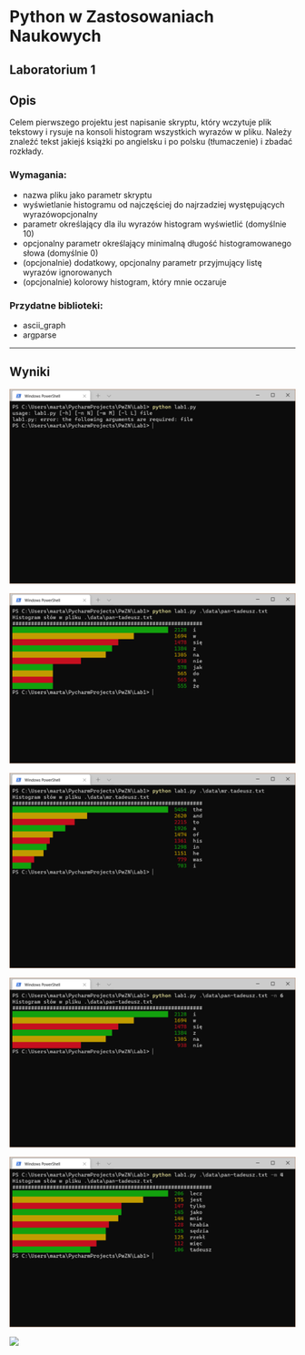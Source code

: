 Python w Zastosowaniach Naukowych
================

## Laboratorium 1

## Opis

Celem pierwszego projektu jest napisanie skryptu, który wczytuje plik
tekstowy i rysuje na konsoli histogram wszystkich wyrazów w pliku.
Należy znaleźć tekst jakiejś książki po angielsku i po polsku
(tłumaczenie) i zbadać rozkłady.

### Wymagania:

  - nazwa pliku jako parametr skryptu
  - wyświetlanie histogramu od najczęściej do najrzadziej występujących
    wyrazówopcjonalny
  - parametr określający dla ilu wyrazów histogram wyświetlić (domyślnie
    10)
  - opcjonalny parametr określający minimalną długość histogramowanego
    słowa (domyślnie 0)
  - (opcjonalnie) dodatkowy, opcjonalny parametr przyjmujący listę
    wyrazów ignorowanych
  - (opcjonalnie) kolorowy histogram, który mnie oczaruje

### Przydatne biblioteki:

  - ascii\_graph
  - argparse

-----

## Wyniki

![](data/Przechwytywanie5.PNG)
  
![](data/Przechwytywanie1.PNG)
  
![](data/Przechwytywanie6.PNG)

![](data/Przechwytywanie2.PNG)

![](data/Przechwytywanie3.PNG)

![](datap/Przechwytywanie4.PNG)
